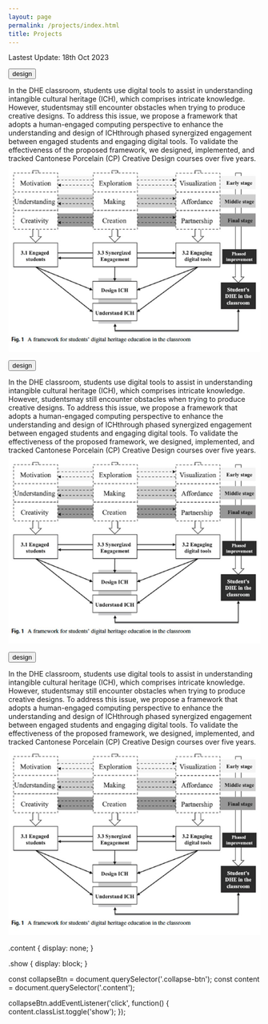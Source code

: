```yaml
---
layout: page
permalink: /projects/index.html
title: Projects
---
```


Lastest Update: 18th Oct 2023

<button class="collapse-btn">design</button>
<div class="content">
  <p>
    In the DHE classroom, students use digital tools to assist in understanding intangible cultural heritage (ICH), which comprises intricate knowledge. However, studentsmay still encounter obstacles when trying to produce creative designs. To address this issue, we propose a framework that adopts a human-engaged computing perspective to enhance the understanding and design of ICHthrough phased synergized engagement between engaged students and engaging digital tools. To validate the effectiveness of the proposed framework, we designed, implemented, and tracked Cantonese Porcelain (CP) Creative Design courses over five years. 
    <img src="/images/dhe.jpg">
  </p>
</div>

<button class="collapse-btn">design</button>
<div class="content">
  <p>
    In the DHE classroom, students use digital tools to assist in understanding intangible cultural heritage (ICH), which comprises intricate knowledge. However, studentsmay still encounter obstacles when trying to produce creative designs. To address this issue, we propose a framework that adopts a human-engaged computing perspective to enhance the understanding and design of ICHthrough phased synergized engagement between engaged students and engaging digital tools. To validate the effectiveness of the proposed framework, we designed, implemented, and tracked Cantonese Porcelain (CP) Creative Design courses over five years. 
    <img src="/images/dhe.jpg">
  </p>
</div>

<button class="collapse-btn">design</button>
<div class="content">
  <p>
    In the DHE classroom, students use digital tools to assist in understanding intangible cultural heritage (ICH), which comprises intricate knowledge. However, studentsmay still encounter obstacles when trying to produce creative designs. To address this issue, we propose a framework that adopts a human-engaged computing perspective to enhance the understanding and design of ICHthrough phased synergized engagement between engaged students and engaging digital tools. To validate the effectiveness of the proposed framework, we designed, implemented, and tracked Cantonese Porcelain (CP) Creative Design courses over five years. 
    <img src="/images/dhe.jpg">
  </p>
</div>

.content {
  display: none;
}

.show {
  display: block;
}

const collapseBtn = document.querySelector('.collapse-btn');
const content = document.querySelector('.content');

collapseBtn.addEventListener('click', function() {
  content.classList.toggle('show');
});